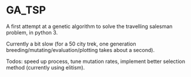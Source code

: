 # GA_TSP

A first attempt at a genetic algorithm to solve the travelling salesman problem, in python 3.

Currently a bit slow (for a 50 city trek, one generation breeding/mutating/evaluation/plotting takes about a second).

Todos: speed up process, tune mutation rates, implement better selection method (currently using elitism).
